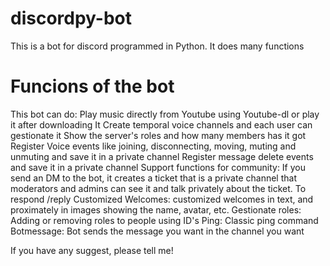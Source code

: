 # discordpy-bot
This is a bot for discord programmed in Python. It does many functions
# Funcions of the bot
This bot can do:
  Play music directly from Youtube using Youtube-dl or play it after downloading It
  Create temporal voice channels and each user can gestionate it
  Show the server's roles and how many members has it got
  Register Voice events like joining, disconnecting, moving, muting and unmuting and save it in a private channel
  Register message delete events and save it in a private channel
  Support functions for community: If you send an DM to the bot, it creates a ticket that is a private channel that moderators and admins can see it and talk privately about the ticket. To respond /reply <content>
  Customized Welcomes: customized welcomes in text, and proximately in images showing the name, avatar, etc.
  Gestionate roles: Adding or removing roles to people using ID's
  Ping: Classic ping command
  Botmessage: Bot sends the message you want in the channel you want
  
If you have any suggest, please tell me!
